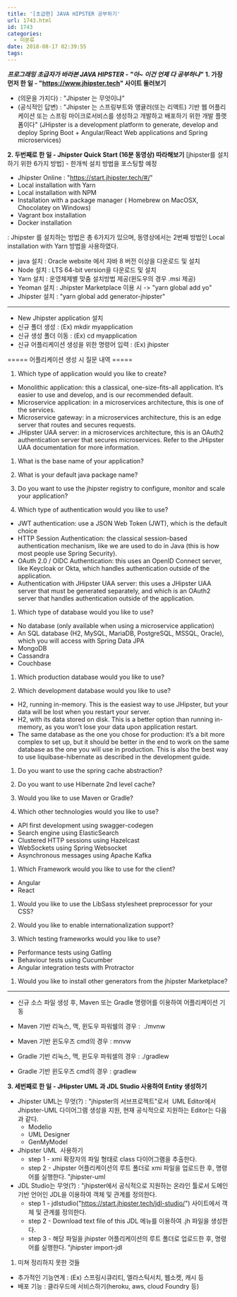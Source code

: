 ```yaml
---
title: '[초급편] JAVA HIPSTER 공부하기'
url: 1743.html
id: 1743
categories:
  - 미분류
date: 2018-08-17 02:39:55
tags:
---
```


_**프로그래밍 초급자가 바라본 JAVA HIPSTER - "아~ 이건 언제 다 공부하냐"**_ **1\. 가장 먼저 한 일 - "https://www.jhipster.tech" 사이트 둘러보기**

*   (의문을 가지다) : "Jhipster 는 무엇이냐"
*   (공식적인 답변) : "Jhipster 는 스프링부트와 앵귤러(또는 리액트) 기반 웹 어플리케이션 또는 스프링 마이크로서비스를 생성하고 개발하고 배포하기 위한 개발 플랫폼이다" (JHipster is a development platform to generate, develop and deploy Spring Boot + Angular/React Web applications and Spring microservices)

**2\. 두번째로 한 일 - Jhipster Quick Start (16분 동영상) 따라해보기** \[jhipster를 설치하기 위한 6가지 방법\] - 한개씩 설치 방법을 포스팅할 예정

*   Jhipster Online : "https://start.jhipster.tech/#/"
*   Local installation with Yarn
*   Local installation with NPM
*   Installation with a package manager ( Homebrew on MacOSX, Chocolatey on Windows)
*   Vagrant box installation
*   Docker installation

: Jhipster 를 설치하는 방법은 총 6가지가 있으며, 동영상에서는 2번째 방법인 Local installation with Yarn 방법을 사용하였다.

*   java 설치 : Oracle website 에서 자바 8 버전 이상을 다운로드 및 설치
*   Node 설치 : LTS 64-bit version을 다운로드 및 설치
*   Yarn 설치 : 운영체제별 맞춤 설치방법 제공(윈도우의 경우 .msi 제공)
*   Yeoman 설치 : Jhipster Marketplace 이용 시 -> "yarn global add yo"
*   Jhipster 설치 : "yarn global add generator-jhipster"

* * *

*   New Jhipster application 설치
*   신규 폴더 생성 : (Ex) mkdir myapplication
*   신규 생성 폴더 이동 : (Ex) cd myapplication
*   신규 어플리케이션 생성을 위한 명령어 입력 : (Ex) jhipster

===== 어플리케이션 생성 시 질문 내역 =====

1.  Which type of application would you like to create?

*   Monolithic application: this a classical, one-size-fits-all application. It’s easier to use and develop, and is our recommended default.
*   Microservice application: in a microservices architecture, this is one of the services.
*   Microservice gateway: in a microservices architecture, this is an edge server that routes and secures requests.
*   JHipster UAA server: in a microservices architecture, this is an OAuth2 authentication server that secures microservices. Refer to the JHipster UAA documentation for more information.

1.  What is the base name of your application?
    
2.  What is your default java package name?
    
3.  Do you want to use the jhipster registry to configure, monitor and scale your application?
    
4.  Which type of authentication would you like to use?
    

*   JWT authentication: use a JSON Web Token (JWT), which is the default choice
*   HTTP Session Authentication: the classical session-based authentication mechanism, like we are used to do in Java (this is how most people use Spring Security).
*   OAuth 2.0 / OIDC Authentication: this uses an OpenID Connect server, like Keycloak or Okta, which handles authentication outside of the application.
*   Authentication with JHipster UAA server: this uses a JHipster UAA server that must be generated separately, and which is an OAuth2 server that handles authentication outside of the application.

1.  Which type of database would you like to use?

*   No database (only available when using a microservice application)
*   An SQL database (H2, MySQL, MariaDB, PostgreSQL, MSSQL, Oracle), which you will access with Spring Data JPA
*   MongoDB
*   Cassandra
*   Couchbase

1.  Which production database would you like to use?
    
2.  Which development database would you like to use?
    

*   H2, running in-memory. This is the easiest way to use JHipster, but your data will be lost when you restart your server.
*   H2, with its data stored on disk. This is a better option than running in-memory, as you won’t lose your data upon application restart.
*   The same database as the one you chose for production: it’s a bit more complex to set up, but it should be better in the end to work on the same database as the one you will use in production. This is also the best way to use liquibase-hibernate as described in the development guide.

1.  Do you want to use the spring cache abstraction?
    
2.  Do you want to use Hibernate 2nd level cache?
    
3.  Would you like to use Maven or Gradle?
    
4.  Which other technologies would you like to use?
    

*   API first development using swagger-codegen
*   Search engine using ElasticSearch
*   Clustered HTTP sessions using Hazelcast
*   WebSockets using Spring Websocket
*   Asynchronous messages using Apache Kafka

1.  Which Framework would you like to use for the client?

*   Angular
*   React

1.  Would you like to use the LibSass stylesheet preprocessor for your CSS?
    
2.  Would you like to enable internationalization support?
    
3.  Which testing frameworks would you like to use?
    

*   Performance tests using Gatling
*   Behaviour tests using Cucumber
*   Angular integration tests with Protractor

1.  Would you like to install other generators from the jhipster Marketplace?

* * *

*   신규 소스 파일 생성 후, Maven 또는 Gradle 명령어를 이용하여 어플리케이션 기동

*   Maven 기반 리눅스, 맥, 윈도우 파워쉘의 경우 :  ./mvnw
*   Maven 기반 윈도우즈 cmd의 경우 : mnvw
*   Gradle 기반 리눅스, 맥, 윈도우 파워셀의 경우 : ./gradlew
*   Gradle 기반 윈도우즈 cmd의 경우 : gradlew

**3\. 세번째로 한 일 - JHipster UML 과 JDL Studio 사용하여 Entity 생성하기**

*   Jhipster UML는 무엇(?) : "jhipster의 서브프로젝트"로서  UML Editor에서 Jhipster-UML 다이어그램 생성을 지원, 현재 공식적으로 지원하는 Editor는 다음과 같다.
    *   Modelio
    *   UML Designer
    *   GenMyModel
*   Jhipster UML  사용하기
    *   step 1 - xmi 확장자의 파일 형태로 class 다이어그램을 추출한다.
    *   step 2 - Jhipster 어플리케이션의 루트 폴더로 xmi 파일을 업로드한 후, 명령어를 실행한다. "jhipster-uml
*   JDL Studio는 무엇(?) : "jhipster에서 공식적으로 지원하는 온라인 툴로서 도메인 기반 언어인 JDL을 이용하여 객체 및 관계를 정의한다.
    *   step 1 - jdlstudio("https://start.jhipster.tech/jdl-studio/") 사이트에서 객체 및 관계를 정의한다.
    *   step 2 - Download text file of this JDL 메뉴를 이용하여 .jh 파일을 생성한다.
    *   step 3 - 해당 파일을 jhipster 어플리케이션의 루트 폴더로 업로드한 후, 명령어를 실행한다. "jhipster import-jdl

1.  미쳐 정리하지 못한 것들

*   추가적인 기능연계 : (Ex) 스프링시큐리티, 엘라스틱서치, 웹소켓, 캐시 등
*   배포 기능 : 클라우드에 서비스하기(heroku, aws, cloud Foundry 등)